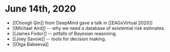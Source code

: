 # June 14th, 2020
- [[Chongli Qin]] from DeepMind gave a talk in [[EAGxVirtual 2020]]
- [[Michael Aird]] -- why we need a database of existential risk estimates.
- [[James Fodor]] -- pitfalls of Bayesian reasoning.
- [[Joey Savoie]] -- tools for decision making.
- [[Olga Babeeva]]

